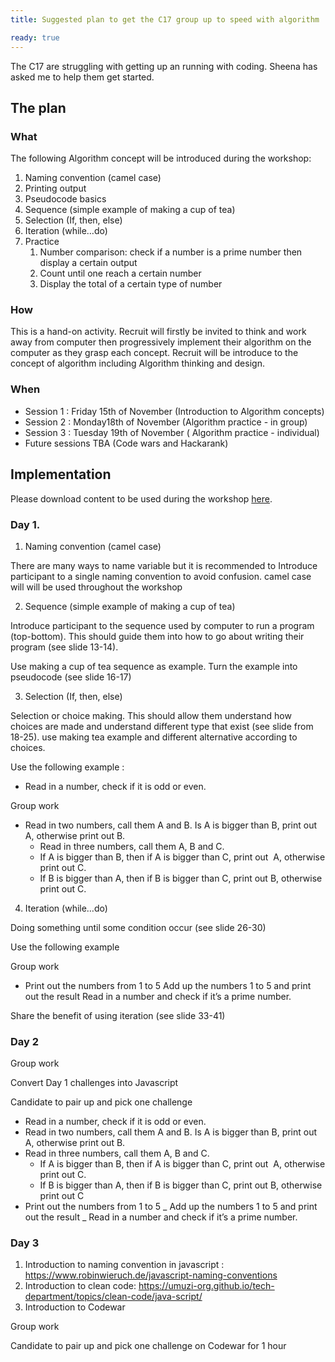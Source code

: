```yaml
---
title: Suggested plan to get the C17 group up to speed with algorithm

ready: true
---
```


The C17 are struggling with getting up an running with coding.
Sheena has asked me to help them get started.

## The plan

### What

The following Algorithm concept will be introduced during the workshop:

1. Naming convention (camel case)
2. Printing output
3. Pseudocode basics
4. Sequence (simple example of making a cup of tea)
5. Selection (If, then, else)
6. Iteration (while…do)
7. Practice
   1. Number comparison: check if a number is a prime number then display a certain output
   2. Count until one reach a certain number
   3. Display the total of a certain type of number

### How

This is a hand-on activity.
Recruit will firstly be invited to think and work away from computer then progressively implement their algorithm on the computer as they grasp each concept.
Recruit will be introduce to the concept of algorithm including Algorithm thinking and design.

### When

- Session 1 : Friday 15th of November (Introduction to Algorithm concepts)
- Session 2 : Monday18th of November (Algorithm practice - in group)
- Session 3 : Tuesday 19th of November ( Algorithm practice - individual)
- Future sessions TBA (Code wars and Hackarank)

## Implementation

Please download content to be used during the workshop [here](https://drive.google.com/open?id=1V9fvY8fyTDSbnYpl7n_tD0-JKz5ikqEu).

### Day 1.

1. Naming convention (camel case)

There are many ways to name variable but it is recommended to Introduce participant to a single naming convention to avoid confusion.
camel case will will be used throughout the workshop

2. Sequence (simple example of making a cup of tea)

Introduce participant to the sequence used by computer to run a program (top-bottom). This should guide them into how to go about writing their program (see slide 13-14).

Use making a cup of tea sequence as example.
Turn the example into pseudocode (see slide 16-17)

3.  Selection (If, then, else)

Selection or choice making. This should allow them understand how choices are made and understand different type that exist (see slide from 18-25).
use making tea example and different alternative according to choices.

Use the following example :

- Read in a number, check if it is odd or even.

Group work

- Read in two numbers, call them A and B. Is A is bigger than B, print out A, otherwise print out B.
  - Read in three numbers, call them A, B and C.
  - If A is bigger than B, then if A is bigger than C, print out  A, otherwise print out C.
  - If B is bigger than A, then if B is bigger than C, print out B, otherwise print out C.

4. Iteration (while…do)

Doing something until some condition occur (see slide 26-30)

Use the following example

Group work

- Print out the numbers from 1 to 5
  Add up the numbers 1 to 5 and print out the result
  Read in a number and check if it’s a prime number.

Share the benefit of using iteration (see slide 33-41)

### Day 2

Group work

Convert Day 1 challenges into Javascript

Candidate to pair up and pick one challenge

- Read in a number, check if it is odd or even.
- Read in two numbers, call them A and B. Is A is bigger than B, print out A, otherwise print out B.
- Read in three numbers, call them A, B and C.
  - If A is bigger than B, then if A is bigger than C, print out  A, otherwise print out C.
  - If B is bigger than A, then if B is bigger than C, print out B, otherwise print out C
- Print out the numbers from 1 to 5
  _ Add up the numbers 1 to 5 and print out the result
  _ Read in a number and check if it’s a prime number.

### Day 3

1. Introduction to naming convention in javascript : https://www.robinwieruch.de/javascript-naming-conventions
2. Introduction to clean code: https://umuzi-org.github.io/tech-department/topics/clean-code/java-script/
3. Introduction to Codewar

Group work

Candidate to pair up and pick one challenge on Codewar for 1 hour
